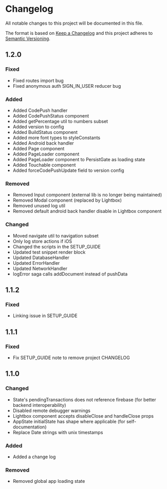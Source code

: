 # Changelog

All notable changes to this project will be documented in this file.

The format is based on [Keep a Changelog](http://keepachangelog.com/en/1.0.0/)
and this project adheres to [Semantic Versioning](http://semver.org/spec/v2.0.0.html).

## 1.2.0

### Fixed

- Fixed routes import bug
- Fixed anonymous auth SIGN_IN_USER reducer bug

### Added

- Added CodePush handler
- Added CodePushStatus component
- Added getPercentage util to numbers subset
- Added version to config
- Added BuildStatus component
- Added more font types to styleConstants
- Added Android back handler
- Added Page component
- Added PageLoader component
- Added PageLoader component to PersistGate as loading state
- Added Touchable component
- Added forceCodePushUpdate field to version config

### Removed

- Removed Input component (external lib is no longer being maintained)
- Removed Modal component (replaced by Lightbox)
- Removed unused log util
- Removed default android back handler disable in Lightbox component

### Changed

- Moved navigate util to navigation subset
- Only log store actions if iOS
- Changed the scripts in the SETUP_GUIDE
- Updated test snippet render block
- Updated DatabaseHandler
- Updated ErrorHandler
- Updated NetworkHandler
- logError saga calls addDocument instead of pushData

## 1.1.2

### Fixed

- Linking issue in SETUP_GUIDE

## 1.1.1

### Fixed

- Fix SETUP_GUIDE note to remove project CHANGELOG

## 1.1.0

### Changed

- State's pendingTransactions does not reference firebase (for better backend interoperability)
- Disabled remote debugger warnings
- Lightbox component accepts disableClose and handleClose props
- AppState initialState has shape where applicable (for self-documentation)
- Replace Date strings with unix timestamps

### Added

- Added a change log

### Removed

- Removed global app loading state
